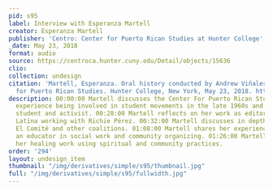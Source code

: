 ```yaml
---
pid: s95
label: Interview with Esperanza Martell
creator: Esperanza Martell
publisher: 'Centro: Center for Puerto Rican Studies at Hunter College'
_date: May 23, 2018
format: audio
source: https://centroca.hunter.cuny.edu/Detail/objects/15636
clio:
collection: undesign
citation: 'Martell, Esperanza. Oral history conducted by Andrew Viñales, Centro: Center
  for Puerto Rican Studies. Hunter College, New York, May 23, 2018. https://centroca.hunter.cuny.edu/Detail/objects/15636.'
description: 00:00:00 Martell discusses the Center For Puerto Rican Studies, and her
  experience being involved in student movements in the late 1960s and 1970s as a
  student and activist. 00:28:00 Martell reflects on her work as editor of Unidad
  Latina working with Richie Pérez. 00:32:00 Martell discusses in depth her work with
  El Comité and other coalitions. 01:08:00 Martell shares her experience working as
  an educator in social work and community organizing. 01:26:00 Martell describes
  her healing work using spiritual and community practices.
order: '294'
layout: undesign_item
thumbnail: "/img/derivatives/simple/s95/thumbnail.jpg"
full: "/img/derivatives/simple/s95/fullwidth.jpg"
---
```

